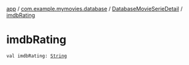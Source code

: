 [app](../../index.md) / [com.example.mymovies.database](../index.md) / [DatabaseMovieSerieDetail](index.md) / [imdbRating](./imdb-rating.md)

# imdbRating

`val imdbRating: `[`String`](https://kotlinlang.org/api/latest/jvm/stdlib/kotlin/-string/index.html)